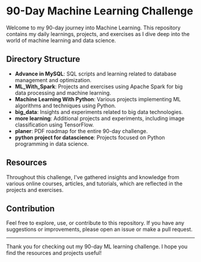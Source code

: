 # 90-Day Machine Learning Challenge

Welcome to my 90-day journey into Machine Learning. This repository contains my daily learnings, projects, and exercises as I dive deep into the world of machine learning and data science.

## Directory Structure

- **Advance in MySQL**: SQL scripts and learning related to database management and optimization.
- **ML_With_Spark**: Projects and exercises using Apache Spark for big data processing and machine learning.
- **Machine Learning With Python**: Various projects implementing ML algorithms and techniques using Python.
- **big_data**: Insights and experiments related to big data technologies.
- **more learning**: Additional projects and experiments, including image classification using TensorFlow.
- **planer**: PDF roadmap for the entire 90-day challenge.
- **python project for datascience**: Projects focused on Python programming in data science.

## Resources

Throughout this challenge, I've gathered insights and knowledge from various online courses, articles, and tutorials, which are reflected in the projects and exercises.

## Contribution

Feel free to explore, use, or contribute to this repository. If you have any suggestions or improvements, please open an issue or make a pull request.

---

Thank you for checking out my 90-day ML learning challenge. I hope you find the resources and projects useful!

